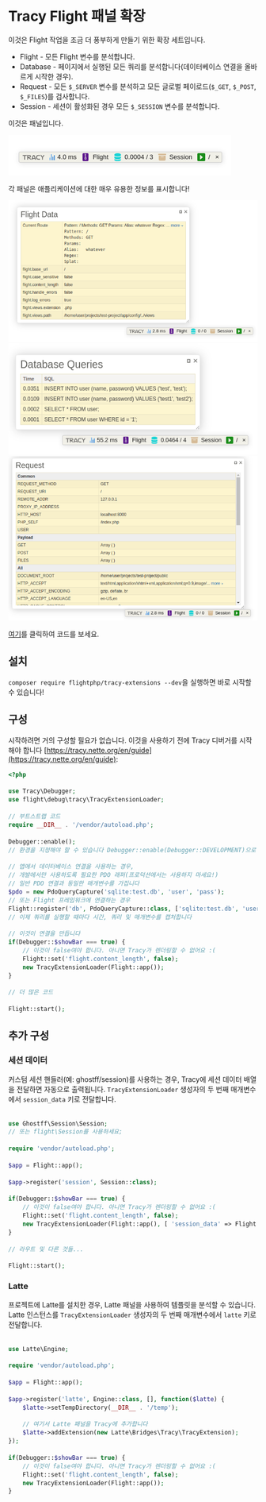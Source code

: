 Tracy Flight 패널 확장
=====

이것은 Flight 작업을 조금 더 풍부하게 만들기 위한 확장 세트입니다.

- Flight - 모든 Flight 변수를 분석합니다.
- Database - 페이지에서 실행된 모든 쿼리를 분석합니다(데이터베이스 연결을 올바르게 시작한 경우).
- Request - 모든 `$_SERVER` 변수를 분석하고 모든 글로벌 페이로드(`$_GET`, `$_POST`, `$_FILES`)를 검사합니다.
- Session - 세션이 활성화된 경우 모든 `$_SESSION` 변수를 분석합니다.

이것은 패널입니다.

![Flight Bar](https://raw.githubusercontent.com/flightphp/tracy-extensions/master/flight-tracy-bar.png)

각 패널은 애플리케이션에 대한 매우 유용한 정보를 표시합니다!

![Flight Data](https://raw.githubusercontent.com/flightphp/tracy-extensions/master/flight-var-data.png)
![Flight Database](https://raw.githubusercontent.com/flightphp/tracy-extensions/master/flight-db.png)
![Flight Request](https://raw.githubusercontent.com/flightphp/tracy-extensions/master/flight-request.png)

[여기](https://github.com/flightphp/tracy-extensions)를 클릭하여 코드를 보세요.

설치
-------
`composer require flightphp/tracy-extensions --dev`을 실행하면 바로 시작할 수 있습니다!

구성
-------
시작하려면 거의 구성할 필요가 없습니다. 이것을 사용하기 전에 Tracy 디버거를 시작해야 합니다 [https://tracy.nette.org/en/guide](https://tracy.nette.org/en/guide):

```php
<?php

use Tracy\Debugger;
use flight\debug\tracy\TracyExtensionLoader;

// 부트스트랩 코드
require __DIR__ . '/vendor/autoload.php';

Debugger::enable();
// 환경을 지정해야 할 수 있습니다 Debugger::enable(Debugger::DEVELOPMENT)으로

// 앱에서 데이터베이스 연결을 사용하는 경우,
// 개발에서만 사용하도록 필요한 PDO 래퍼(프로덕션에서는 사용하지 마세요!)
// 일반 PDO 연결과 동일한 매개변수를 가집니다
$pdo = new PdoQueryCapture('sqlite:test.db', 'user', 'pass');
// 또는 Flight 프레임워크에 연결하는 경우
Flight::register('db', PdoQueryCapture::class, ['sqlite:test.db', 'user', 'pass']);
// 이제 쿼리를 실행할 때마다 시간, 쿼리 및 매개변수를 캡처합니다

// 이것이 연결을 만듭니다
if(Debugger::$showBar === true) {
	// 이것이 false여야 합니다. 아니면 Tracy가 렌더링할 수 없어요 :(
	Flight::set('flight.content_length', false);
	new TracyExtensionLoader(Flight::app());
}

// 더 많은 코드

Flight::start();
```

## 추가 구성

### 세션 데이터
커스텀 세션 핸들러(예: ghostff/session)를 사용하는 경우, Tracy에 세션 데이터 배열을 전달하면 자동으로 출력됩니다. `TracyExtensionLoader` 생성자의 두 번째 매개변수에서 `session_data` 키로 전달합니다.

```php

use Ghostff\Session\Session;
// 또는 flight\Session를 사용하세요;

require 'vendor/autoload.php';

$app = Flight::app();

$app->register('session', Session::class);

if(Debugger::$showBar === true) {
	// 이것이 false여야 합니다. 아니면 Tracy가 렌더링할 수 없어요 :(
	Flight::set('flight.content_length', false);
	new TracyExtensionLoader(Flight::app(), [ 'session_data' => Flight::session()->getAll() ]);
}

// 라우트 및 다른 것들...

Flight::start();
```

### Latte

프로젝트에 Latte를 설치한 경우, Latte 패널을 사용하여 템플릿을 분석할 수 있습니다. Latte 인스턴스를 `TracyExtensionLoader` 생성자의 두 번째 매개변수에서 `latte` 키로 전달합니다.

```php

use Latte\Engine;

require 'vendor/autoload.php';

$app = Flight::app();

$app->register('latte', Engine::class, [], function($latte) {
	$latte->setTempDirectory(__DIR__ . '/temp');

	// 여기서 Latte 패널을 Tracy에 추가합니다
	$latte->addExtension(new Latte\Bridges\Tracy\TracyExtension);
});

if(Debugger::$showBar === true) {
	// 이것이 false여야 합니다. 아니면 Tracy가 렌더링할 수 없어요 :(
	Flight::set('flight.content_length', false);
	new TracyExtensionLoader(Flight::app());
}
```